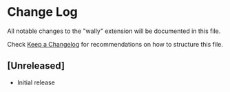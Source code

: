 # Change Log

All notable changes to the "wally" extension will be documented in this file.

Check [Keep a Changelog](http://keepachangelog.com/) for recommendations on how to structure this file.

## [Unreleased]

- Initial release